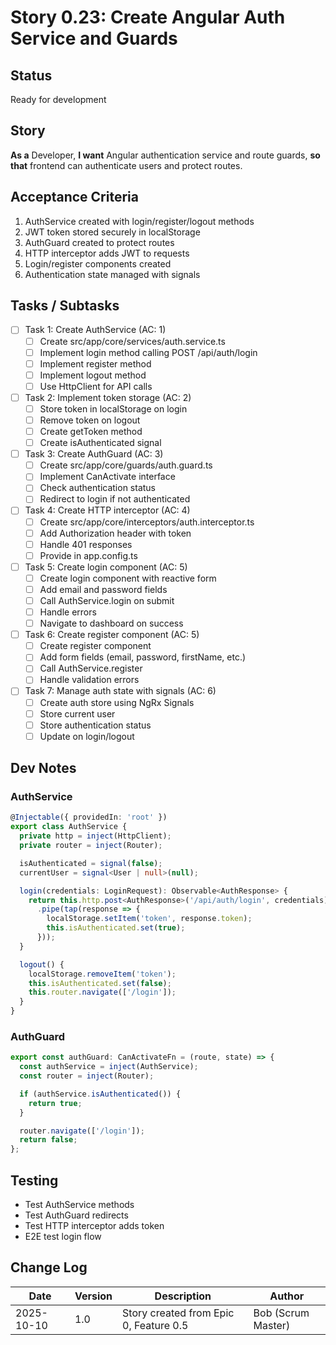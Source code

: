 # Story 0.23: Create Angular Auth Service and Guards

## Status
Ready for development

## Story
**As a** Developer,
**I want** Angular authentication service and route guards,
**so that** frontend can authenticate users and protect routes.

## Acceptance Criteria
1. AuthService created with login/register/logout methods
2. JWT token stored securely in localStorage
3. AuthGuard created to protect routes
4. HTTP interceptor adds JWT to requests
5. Login/register components created
6. Authentication state managed with signals

## Tasks / Subtasks
- [ ] Task 1: Create AuthService (AC: 1)
  - [ ] Create src/app/core/services/auth.service.ts
  - [ ] Implement login method calling POST /api/auth/login
  - [ ] Implement register method
  - [ ] Implement logout method
  - [ ] Use HttpClient for API calls
- [ ] Task 2: Implement token storage (AC: 2)
  - [ ] Store token in localStorage on login
  - [ ] Remove token on logout
  - [ ] Create getToken method
  - [ ] Create isAuthenticated signal
- [ ] Task 3: Create AuthGuard (AC: 3)
  - [ ] Create src/app/core/guards/auth.guard.ts
  - [ ] Implement CanActivate interface
  - [ ] Check authentication status
  - [ ] Redirect to login if not authenticated
- [ ] Task 4: Create HTTP interceptor (AC: 4)
  - [ ] Create src/app/core/interceptors/auth.interceptor.ts
  - [ ] Add Authorization header with token
  - [ ] Handle 401 responses
  - [ ] Provide in app.config.ts
- [ ] Task 5: Create login component (AC: 5)
  - [ ] Create login component with reactive form
  - [ ] Add email and password fields
  - [ ] Call AuthService.login on submit
  - [ ] Handle errors
  - [ ] Navigate to dashboard on success
- [ ] Task 6: Create register component (AC: 5)
  - [ ] Create register component
  - [ ] Add form fields (email, password, firstName, etc.)
  - [ ] Call AuthService.register
  - [ ] Handle validation errors
- [ ] Task 7: Manage auth state with signals (AC: 6)
  - [ ] Create auth store using NgRx Signals
  - [ ] Store current user
  - [ ] Store authentication status
  - [ ] Update on login/logout

## Dev Notes

### AuthService
```typescript
@Injectable({ providedIn: 'root' })
export class AuthService {
  private http = inject(HttpClient);
  private router = inject(Router);

  isAuthenticated = signal(false);
  currentUser = signal<User | null>(null);

  login(credentials: LoginRequest): Observable<AuthResponse> {
    return this.http.post<AuthResponse>('/api/auth/login', credentials)
      .pipe(tap(response => {
        localStorage.setItem('token', response.token);
        this.isAuthenticated.set(true);
      }));
  }

  logout() {
    localStorage.removeItem('token');
    this.isAuthenticated.set(false);
    this.router.navigate(['/login']);
  }
}
```

### AuthGuard
```typescript
export const authGuard: CanActivateFn = (route, state) => {
  const authService = inject(AuthService);
  const router = inject(Router);

  if (authService.isAuthenticated()) {
    return true;
  }

  router.navigate(['/login']);
  return false;
};
```

## Testing
- Test AuthService methods
- Test AuthGuard redirects
- Test HTTP interceptor adds token
- E2E test login flow

## Change Log
| Date | Version | Description | Author |
|------|---------|-------------|--------|
| 2025-10-10 | 1.0 | Story created from Epic 0, Feature 0.5 | Bob (Scrum Master) |
